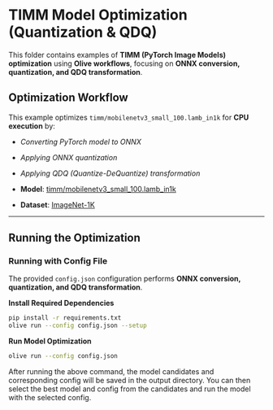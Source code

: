 # TIMM Model Optimization (Quantization & QDQ)

This folder contains examples of **TIMM (PyTorch Image Models) optimization** using **Olive workflows**, focusing on **ONNX conversion, quantization, and QDQ transformation**.

## **Optimization Workflow**

This example optimizes `timm/mobilenetv3_small_100.lamb_in1k` for **CPU execution** by:
- *Converting PyTorch model to ONNX*
- *Applying ONNX quantization*
- *Applying QDQ (Quantize-DeQuantize) transformation*

- **Model**: [timm/mobilenetv3_small_100.lamb_in1k](https://huggingface.co/timm/mobilenetv3_small_100.lamb_in1k)
- **Dataset**: [ImageNet-1K](https://huggingface.co/datasets/imagenet-1k)

---

## **Running the Optimization**

### **Running with Config File**

The provided `config.json` configuration performs **ONNX conversion, quantization, and QDQ transformation**.

**Install Required Dependencies**

```sh
pip install -r requirements.txt
olive run --config config.json --setup
```

**Run Model Optimization**

```sh
olive run --config config.json
```

After running the above command, the model candidates and corresponding config will be saved in the output directory.
You can then select the best model and config from the candidates and run the model with the selected config.

